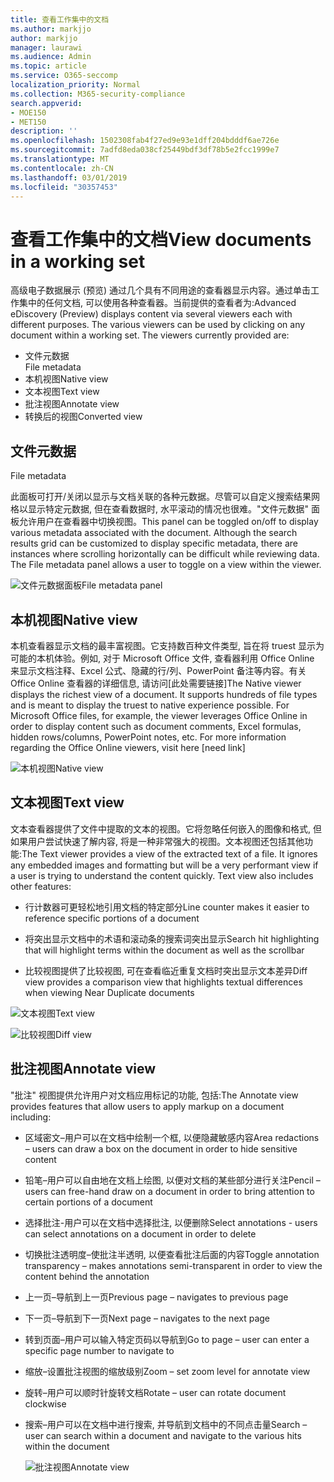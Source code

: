 ```yaml
---
title: 查看工作集中的文档
ms.author: markjjo
author: markjjo
manager: laurawi
ms.audience: Admin
ms.topic: article
ms.service: O365-seccomp
localization_priority: Normal
ms.collection: M365-security-compliance
search.appverid:
- MOE150
- MET150
description: ''
ms.openlocfilehash: 1502308fab4f27ed9e93e1dff204bdddf6ae726e
ms.sourcegitcommit: 7adfd8eda038cf25449bdf3df78b5e2fcc1999e7
ms.translationtype: MT
ms.contentlocale: zh-CN
ms.lasthandoff: 03/01/2019
ms.locfileid: "30357453"
---
```

# <a name="view-documents-in-a-working-set"></a><span data-ttu-id="a2022-102">查看工作集中的文档</span><span class="sxs-lookup"><span data-stu-id="a2022-102">View documents in a working set</span></span>

<span data-ttu-id="a2022-p101">高级电子数据展示 (预览) 通过几个具有不同用途的查看器显示内容。通过单击工作集中的任何文档, 可以使用各种查看器。当前提供的查看者为:</span><span class="sxs-lookup"><span data-stu-id="a2022-p101">Advanced eDiscovery (Preview) displays content via several viewers each with different purposes. The various viewers can be used by clicking on any document within a working set. The viewers currently provided are:</span></span>

- <span data-ttu-id="a2022-106">文件元数据  
</span><span class="sxs-lookup"><span data-stu-id="a2022-106">File metadata</span></span>
- <span data-ttu-id="a2022-107">本机视图</span><span class="sxs-lookup"><span data-stu-id="a2022-107">Native view</span></span>
- <span data-ttu-id="a2022-108">文本视图</span><span class="sxs-lookup"><span data-stu-id="a2022-108">Text view</span></span>
- <span data-ttu-id="a2022-109">批注视图</span><span class="sxs-lookup"><span data-stu-id="a2022-109">Annotate view</span></span>
- <span data-ttu-id="a2022-110">转换后的视图</span><span class="sxs-lookup"><span data-stu-id="a2022-110">Converted view</span></span>

## <a name="file-metadata"></a><span data-ttu-id="a2022-111">文件元数据  
</span><span class="sxs-lookup"><span data-stu-id="a2022-111">File metadata</span></span>

<span data-ttu-id="a2022-p102">此面板可打开/关闭以显示与文档关联的各种元数据。尽管可以自定义搜索结果网格以显示特定元数据, 但在查看数据时, 水平滚动的情况也很难。"文件元数据" 面板允许用户在查看器中切换视图。</span><span class="sxs-lookup"><span data-stu-id="a2022-p102">This panel can be toggled on/off to display various metadata associated with the document. Although the search results grid can be customized to display specific metadata, there are instances where scrolling horizontally can be difficult while reviewing data. The File metadata panel allows a user to toggle on a view within the viewer.</span></span>

![<span data-ttu-id="a2022-115">文件元数据面板</span><span class="sxs-lookup"><span data-stu-id="a2022-115">File metadata panel</span></span>
](../media/Reviewimage2.png)

## <a name="native-view"></a><span data-ttu-id="a2022-116">本机视图</span><span class="sxs-lookup"><span data-stu-id="a2022-116">Native view</span></span>

<span data-ttu-id="a2022-p103">本机查看器显示文档的最丰富视图。它支持数百种文件类型, 旨在将 truest 显示为可能的本机体验。例如, 对于 Microsoft Office 文件, 查看器利用 Office Online 来显示文档注释、Excel 公式、隐藏的行/列、PowerPoint 备注等内容。有关 Office Online 查看器的详细信息, 请访问\[此处需要链接\]</span><span class="sxs-lookup"><span data-stu-id="a2022-p103">The Native viewer displays the richest view of a document. It supports hundreds of file types and is meant to display the truest to native experience possible. For Microsoft Office files, for example, the viewer leverages Office Online in order to display content such as document comments, Excel formulas, hidden rows/columns, PowerPoint notes, etc. For more information regarding the Office Online viewers, visit here \[need link\]</span></span>

![<span data-ttu-id="a2022-120">本机视图</span><span class="sxs-lookup"><span data-stu-id="a2022-120">Native view</span></span>
](../media/Reviewimage3.png)

## <a name="text-view"></a><span data-ttu-id="a2022-121">文本视图</span><span class="sxs-lookup"><span data-stu-id="a2022-121">Text view</span></span>

<span data-ttu-id="a2022-p104">文本查看器提供了文件中提取的文本的视图。它将忽略任何嵌入的图像和格式, 但如果用户尝试快速了解内容, 将是一种非常强大的视图。文本视图还包括其他功能:</span><span class="sxs-lookup"><span data-stu-id="a2022-p104">The Text viewer provides a view of the extracted text of a file. It ignores any embedded images and formatting but will be a very performant view if a user is trying to understand the content quickly. Text view also includes other features:</span></span>

  - <span data-ttu-id="a2022-125">行计数器可更轻松地引用文档的特定部分</span><span class="sxs-lookup"><span data-stu-id="a2022-125">Line counter makes it easier to reference specific portions of a document</span></span>

  - <span data-ttu-id="a2022-126">将突出显示文档中的术语和滚动条的搜索词突出显示</span><span class="sxs-lookup"><span data-stu-id="a2022-126">Search hit highlighting that will highlight terms within the document as well as the scrollbar</span></span>

  - <span data-ttu-id="a2022-127">比较视图提供了比较视图, 可在查看临近重复文档时突出显示文本差异</span><span class="sxs-lookup"><span data-stu-id="a2022-127">Diff view provides a comparison view that highlights textual differences when viewing Near Duplicate documents</span></span>

![<span data-ttu-id="a2022-128">文本视图</span><span class="sxs-lookup"><span data-stu-id="a2022-128">Text view</span></span>
](../media/Reviewimage4.png)

![<span data-ttu-id="a2022-129">比较视图</span><span class="sxs-lookup"><span data-stu-id="a2022-129">Diff view</span></span>
](../media/Reviewimage5.png)

## <a name="annotate-view"></a><span data-ttu-id="a2022-130">批注视图</span><span class="sxs-lookup"><span data-stu-id="a2022-130">Annotate view</span></span>

<span data-ttu-id="a2022-131">"批注" 视图提供允许用户对文档应用标记的功能, 包括:</span><span class="sxs-lookup"><span data-stu-id="a2022-131">The Annotate view provides features that allow users to apply markup on a document including:</span></span>

  - <span data-ttu-id="a2022-132">区域密文–用户可以在文档中绘制一个框, 以便隐藏敏感内容</span><span class="sxs-lookup"><span data-stu-id="a2022-132">Area redactions – users can draw a box on the document in order to hide sensitive content</span></span>

  - <span data-ttu-id="a2022-133">铅笔–用户可以自由地在文档上绘图, 以便对文档的某些部分进行关注</span><span class="sxs-lookup"><span data-stu-id="a2022-133">Pencil – users can free-hand draw on a document in order to bring attention to certain portions of a document</span></span>

  - <span data-ttu-id="a2022-134">选择批注-用户可以在文档中选择批注, 以便删除</span><span class="sxs-lookup"><span data-stu-id="a2022-134">Select annotations - users can select annotations on a document in order to delete</span></span>

  - <span data-ttu-id="a2022-135">切换批注透明度–使批注半透明, 以便查看批注后面的内容</span><span class="sxs-lookup"><span data-stu-id="a2022-135">Toggle annotation transparency – makes annotations semi-transparent in order to view the content behind the annotation</span></span>

  - <span data-ttu-id="a2022-136">上一页–导航到上一页</span><span class="sxs-lookup"><span data-stu-id="a2022-136">Previous page – navigates to previous page</span></span>

  - <span data-ttu-id="a2022-137">下一页–导航到下一页</span><span class="sxs-lookup"><span data-stu-id="a2022-137">Next page – navigates to the next page</span></span>

  - <span data-ttu-id="a2022-138">转到页面–用户可以输入特定页码以导航到</span><span class="sxs-lookup"><span data-stu-id="a2022-138">Go to page – user can enter a specific page number to navigate to</span></span>

  - <span data-ttu-id="a2022-139">缩放–设置批注视图的缩放级别</span><span class="sxs-lookup"><span data-stu-id="a2022-139">Zoom – set zoom level for annotate view</span></span>

  - <span data-ttu-id="a2022-140">旋转–用户可以顺时针旋转文档</span><span class="sxs-lookup"><span data-stu-id="a2022-140">Rotate – user can rotate document clockwise</span></span>

  - <span data-ttu-id="a2022-141">搜索–用户可以在文档中进行搜索, 并导航到文档中的不同点击量</span><span class="sxs-lookup"><span data-stu-id="a2022-141">Search – user can search within a document and navigate to the various hits within the document</span></span>
    
    ![<span data-ttu-id="a2022-142">批注视图</span><span class="sxs-lookup"><span data-stu-id="a2022-142">Annotate view</span></span>
    ](../media/Reviewimage1.png)